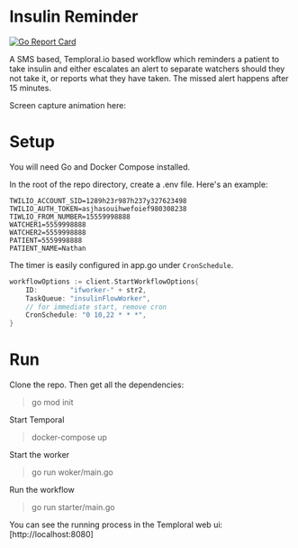 # Insulin Reminder

[![Go Report Card](https://goreportcard.com/badge/github.com/joho/godotenv)](https://goreportcard.com/report/github.com/joho/godotenv)

A SMS based, Temploral.io based workflow which reminders a patient to take insulin and either escalates an alert to separate watchers should they not take it, or reports what they have taken. The missed alert happens after 15 minutes.

Screen capture animation here:

# Setup

You will need Go and Docker Compose installed. 

In the root of the repo directory, create a .env file. Here's an example:

```
TWILIO_ACCOUNT_SID=1289h23r987h237y327623498
TWILIO_AUTH_TOKEN=asjhasouihwefoief980308238
TIWLIO_FROM_NUMBER=15559998888
WATCHER1=5559998888
WATCHER2=5559998888
PATIENT=5559998888
PATIENT_NAME=Nathan
```

The timer is easily configured in app.go under `CronSchedule`.

```go
workflowOptions := client.StartWorkflowOptions{
    ID:        "ifworker-" + str2,
    TaskQueue: "insulinFlowWorker",
    // for immediate start, remove cron
    CronSchedule: "0 10,22 * * *",
}
```

# Run

Clone the repo. Then get all the dependencies:
> go mod init

Start Temporal
> docker-compose up

Start the worker
> go run woker/main.go

Run the workflow
> go run starter/main.go

You can see the running process in the Temploral web ui:
[http://localhost:8080]
